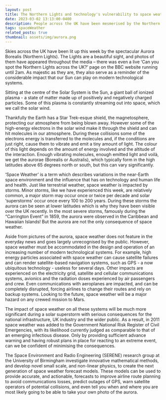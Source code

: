 ```yaml
---
layout: post
title: The Northern Lights and technology's vulnerability to space weather
date: 2023-03-02 13:13:00-0400
description: People across the UK have been mesmerised by the Northern Lights, but majestic as they are, the Lights remind us of our vulnerability to space weather.
tags: spaceWeather
related_posts: true
thumbnail: assets/img/aurora.png
---
```


Skies across the UK have been lit up this week by the spectacular Aurora Borealis (Northern Lights). The Lights are a beautiful sight, and photos of them have appeared throughout the media – there was even a live ‘Can you spot the Northern Lights across the UK?’ page on the BBC website running until 2am. As majestic as they are, they also serve as a reminder of the considerable impact that our Sun can play on modern technological systems.

Sitting at the centre of the Solar System is the Sun, a giant ball of ionized plasma - a state of matter made up of positively and negatively charged particles. Some of this plasma is constantly streaming out into space, which we call the solar wind.

Thankfully the Earth has a Star Trek-esque shield, the magnetosphere, protecting our atmosphere from being blown away. However some of the high-energy electrons in the solar wind make it through the shield and can hit molecules in our atmosphere. During these collisions some of the electrons energy is transferred to the molecules and, if the conditions are just right, cause them to vibrate and emit a tiny amount of light. The colour of this light depends on the amount of energy involved and the altitude of the interaction. Enough vibrating molecules, enough emitted light and voilà, we get the aurorae (Borealis or Australis), which typically form in the high latitudes above 65 degrees north or south, but this can vary significantly.

‘Space Weather’ is a term which describes variations in the near-Earth space environment and the influence that has on technology and human life and health. Just like terrestrial weather, space weather is impacted by storms. Minor storms, like we have experienced this week, are relatively common, a major storm may occur once or twice per decade and solar ‘superstorms’ occur once every 100 to 200 years. During these storms the aurora can be seen at lower latitudes which is why they have been visible over the UK recently. In the most severe storms, famously during the “Carrington Event” in 1859, the aurora were observed in the Caribbean and Hawaiian Islands! But the aurora are not the only consequence of space weather.

Aside from pictures of the aurora, space weather does not feature in the everyday news and goes largely unrecognised by the public. However, space weather must be accommodated in the design and operation of an increasing number of modern technological systems. For example, high energy particles associated with space weather can cause satellite failures and can render satellite-based navigation systems, such as GPS - a now ubiquitous technology - useless for several days. Other impacts are experienced on the electricity grid, satellite and cellular communications systems, avionics and the radiation doses experienced by air passengers and crew. Even communications with aeroplanes are impacted, and can be completely disrupted, forcing airlines to change their routes and rely on backup systems. Looking to the future, space weather will be a major hazard on any crewed mission to Mars.

The impact of space weather on all these systems will be much more significant during a solar superstorm with serious consequences for the national infrastructure, UK industry and the wider public. As a result, in 2011 space weather was added to the Government National Risk Register of Civil Emergencies, with its likelihood currently judged as comparable to that of an emerging infectious disease. Only by providing sufficient advance warning and having robust plans in place for reacting to an extreme event, can we be confident of minimising the consequences.

The Space Environment and Radio Engineering (SERENE) research group at the University of Birmingham investigate innovative mathematical methods, and develop novel small scale, and non-linear physics, to create the next generation of space weather forecast models. These models can be used to provide accurate, and actionable, forecasts to improve airline route planning to avoid communications losses, predict outages of GPS, warn satellite operators of potential collisions, and even tell you when and where you are most likely going to be able to take your own photo of the aurora.
